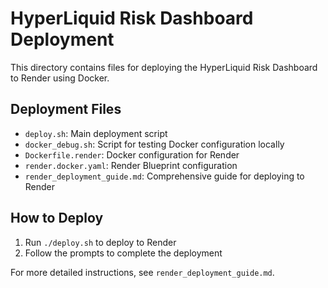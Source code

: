 # HyperLiquid Risk Dashboard Deployment

This directory contains files for deploying the HyperLiquid Risk Dashboard to Render using Docker.

## Deployment Files

- `deploy.sh`: Main deployment script
- `docker_debug.sh`: Script for testing Docker configuration locally
- `Dockerfile.render`: Docker configuration for Render
- `render.docker.yaml`: Render Blueprint configuration
- `render_deployment_guide.md`: Comprehensive guide for deploying to Render

## How to Deploy

1. Run `./deploy.sh` to deploy to Render
2. Follow the prompts to complete the deployment

For more detailed instructions, see `render_deployment_guide.md`.
